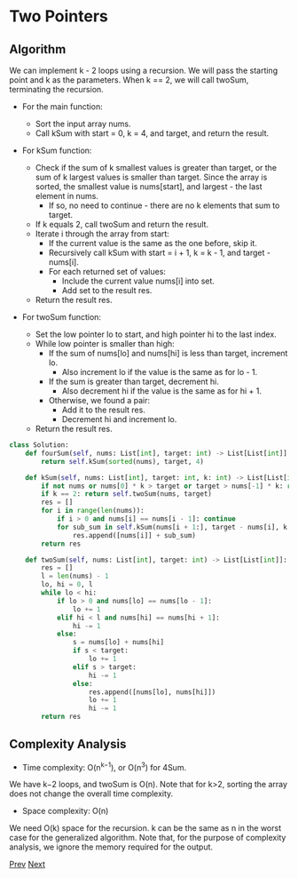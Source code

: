 # Two Pointers

## Algorithm

We can implement k - 2 loops using a recursion. We will pass the starting point and k as the parameters. When k == 2, we will call twoSum, terminating the recursion.

* For the main function:
    * Sort the input array nums.
    * Call kSum with start = 0, k = 4, and target, and return the result.

* For kSum function:
    * Check if the sum of k smallest values is greater than target, or the sum of k largest values is smaller than target. Since the array is sorted, the smallest value is nums[start], and largest - the last element in nums.
        * If so, no need to continue - there are no k elements that sum to target.
    * If k equals 2, call twoSum and return the result.
    * Iterate i through the array from start:
        * If the current value is the same as the one before, skip it.
        * Recursively call kSum with start = i + 1, k = k - 1, and target - nums[i].
        * For each returned set of values:
            * Include the current value nums[i] into set.
            * Add set to the result res.
    * Return the result res.

* For twoSum function:
    * Set the low pointer lo to start, and high pointer hi to the last index.
    * While low pointer is smaller than high:
        * If the sum of nums[lo] and nums[hi] is less than target, increment lo.
            * Also increment lo if the value is the same as for lo - 1.
        * If the sum is greater than target, decrement hi.
            * Also decrement hi if the value is the same as for hi + 1.
        * Otherwise, we found a pair:
            * Add it to the result res.
            * Decrement hi and increment lo.
    * Return the result res.

```python
class Solution:
    def fourSum(self, nums: List[int], target: int) -> List[List[int]]:
        return self.kSum(sorted(nums), target, 4)

    def kSum(self, nums: List[int], target: int, k: int) -> List[List[int]]:
        if not nums or nums[0] * k > target or target > nums[-1] * k: return []
        if k == 2: return self.twoSum(nums, target)
        res = []
        for i in range(len(nums)):
            if i > 0 and nums[i] == nums[i - 1]: continue
            for sub_sum in self.kSum(nums[i + 1:], target - nums[i], k - 1):
                res.append([nums[i]] + sub_sum)
        return res

    def twoSum(self, nums: List[int], target: int) -> List[List[int]]:
        res = []
        l = len(nums) - 1
        lo, hi = 0, l
        while lo < hi:
            if lo > 0 and nums[lo] == nums[lo - 1]:
                lo += 1
            elif hi < l and nums[hi] == nums[hi + 1]:
                hi -= 1
            else:
                s = nums[lo] + nums[hi]
                if s < target:
                    lo += 1
                elif s > target:
                    hi -= 1
                else:
                    res.append([nums[lo], nums[hi]])
                    lo += 1
                    hi -= 1
        return res
```

## Complexity Analysis

* Time complexity: O(n<sup>k−1</sup>), or O(n<sup>3</sup>) for 4Sum. 

We have k−2 loops, and twoSum is O(n).
Note that for k>2, sorting the array does not change the overall time complexity.

* Space complexity: O(n)

We need O(k) space for the recursion. k can be the same as n in the worst case for the generalized algorithm.
Note that, for the purpose of complexity analysis, we ignore the memory required for the output.

[Prev](solution2.md) [Next](solution4.md)